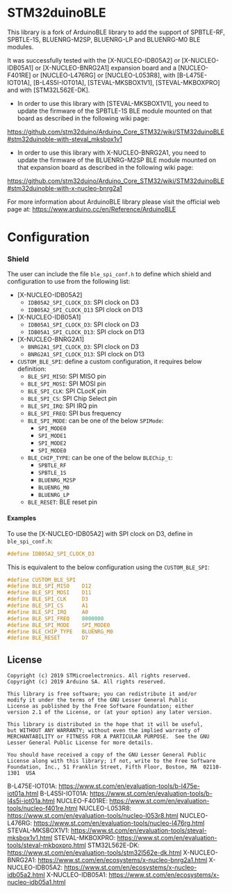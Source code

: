 # STM32duinoBLE

This library is a fork of ArduinoBLE library to add the support of SPBTLE-RF, SPBTLE-1S, BLUENRG-M2SP, BLUENRG-LP and BLUENRG-M0 BLE modules.

It was successfully tested with the [X-NUCLEO-IDB05A2] or [X-NUCLEO-IDB05A1] or [X-NUCLEO-BNRG2A1] expansion board and a [NUCLEO-F401RE] or [NUCLEO-L476RG] or [NUCLEO-L053R8], with [B-L475E-IOT01A], [B-L4S5I-IOT01A], [STEVAL-MKSBOX1V1], [STEVAL-MKBOXPRO] and with [STM32L562E-DK].

 - In order to use this library with [STEVAL-MKSBOX1V1], you need to update the firmware of the SPBTLE-1S BLE module mounted on that board as described in the following wiki page:

https://github.com/stm32duino/Arduino_Core_STM32/wiki/STM32duinoBLE#stm32duinoble-with-steval_mksbox1v1

- In order to use this library with X-NUCLEO-BNRG2A1, you need to update the firmware of the BLUENRG-M2SP BLE module mounted on that expansion board as described in the following wiki page:

https://github.com/stm32duino/Arduino_Core_STM32/wiki/STM32duinoBLE#stm32duinoble-with-x-nucleo-bnrg2a1

For more information about ArduinoBLE library please visit the official web page at:
https://www.arduino.cc/en/Reference/ArduinoBLE

# Configuration

### Shield

The user can include the file `ble_spi_conf.h` to define which shield and configuration to use from the following list:

 * [X-NUCLEO-IDB05A2]
    * `IDB05A2_SPI_CLOCK_D3`: SPI clock on D3
    * `IDB05A2_SPI_CLOCK_D13` SPI clock on D13
 * [X-NUCLEO-IDB05A1]
    * `IDB05A1_SPI_CLOCK_D3`: SPI clock on D3
    * `IDB05A1_SPI_CLOCK_D13`: SPI clock on D13
 * [X-NUCLEO-BNRG2A1]
    * `BNRG2A1_SPI_CLOCK_D3`: SPI clock on D3
    * `BNRG2A1_SPI_CLOCK_D13`: SPI clock on D13
 * `CUSTOM_BLE_SPI`: define a custom configuration, it requires below definition:
    * `BLE_SPI_MISO`: SPI MISO pin
    * `BLE_SPI_MOSI`: SPI MOSI pin
    * `BLE_SPI_CLK`: SPI CLocK pin
    * `BLE_SPI_CS`: SPI Chip Select pin
    * `BLE_SPI_IRQ`: SPI IRQ pin
    * `BLE_SPI_FREQ`: SPI bus frequency
    * `BLE_SPI_MODE`: can be one of the below `SPIMode`:
      * `SPI_MODE0`
      * `SPI_MODE1`
      * `SPI_MODE2`
      * `SPI_MODE0`
    * `BLE_CHIP_TYPE`: can be one of the below `BLEChip_t`:
      * `SPBTLE_RF`
      * `SPBTLE_1S`
      * `BLUENRG_M2SP`
      * `BLUENRG_M0`
      * `BLUENRG_LP`
    * `BLE_RESET`: BLE reset pin

#### Examples

To use the [X-NUCLEO-IDB05A2] with SPI clock on D3, define in `ble_spi_conf.h`:
```C
#define IDB05A2_SPI_CLOCK_D3
```
This is equivalent to the below configuration using the `CUSTOM_BLE_SPI`:
```C
#define CUSTOM_BLE_SPI
#define BLE_SPI_MISO    D12
#define BLE_SPI_MOSI    D11
#define BLE_SPI_CLK     D3
#define BLE_SPI_CS      A1
#define BLE_SPI_IRQ     A0
#define BLE_SPI_FREQ    8000000
#define BLE_SPI_MODE    SPI_MODE0
#define BLE_CHIP_TYPE   BLUENRG_M0
#define BLE_RESET       D7
```

## License

```
Copyright (c) 2019 STMicroelectronics. All rights reserved.
Copyright (c) 2019 Arduino SA. All rights reserved.

This library is free software; you can redistribute it and/or
modify it under the terms of the GNU Lesser General Public
License as published by the Free Software Foundation; either
version 2.1 of the License, or (at your option) any later version.

This library is distributed in the hope that it will be useful,
but WITHOUT ANY WARRANTY; without even the implied warranty of
MERCHANTABILITY or FITNESS FOR A PARTICULAR PURPOSE.  See the GNU
Lesser General Public License for more details.

You should have received a copy of the GNU Lesser General Public
License along with this library; if not, write to the Free Software
Foundation, Inc., 51 Franklin Street, Fifth Floor, Boston, MA  02110-1301  USA
```

B-L475E-IOT01A: https://www.st.com/en/evaluation-tools/b-l475e-iot01a.html
B-L4S5I-IOT01A: https://www.st.com/en/evaluation-tools/b-l4s5i-iot01a.html
NUCLEO-F401RE: https://www.st.com/en/evaluation-tools/nucleo-f401re.html
NUCLEO-L053R8: https://www.st.com/en/evaluation-tools/nucleo-l053r8.html
NUCLEO-L476RG: https://www.st.com/en/evaluation-tools/nucleo-l476rg.html
STEVAL-MKSBOX1V1: https://www.st.com/en/evaluation-tools/steval-mksbox1v1.html
STEVAL-MKBOXPRO: https://www.st.com/en/evaluation-tools/steval-mkboxpro.html
STM32L562E-DK: https://www.st.com/en/evaluation-tools/stm32l562e-dk.html
X-NUCLEO-BNRG2A1: https://www.st.com/en/ecosystems/x-nucleo-bnrg2a1.html
X-NUCLEO-IDB05A2: https://www.st.com/en/ecosystems/x-nucleo-idb05a2.html
X-NUCLEO-IDB05A1: https://www.st.com/en/ecosystems/x-nucleo-idb05a1.html